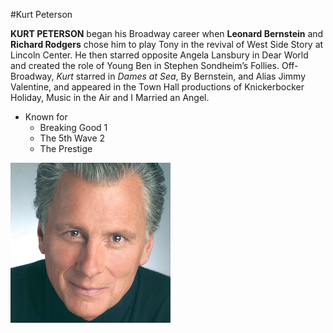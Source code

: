 #Kurt Peterson

**KURT PETERSON** began his Broadway career when **Leonard Bernstein** and **Richard Rodgers** chose him to play Tony in the revival of West Side Story at Lincoln Center. He then starred opposite Angela Lansbury in Dear World and created the role of Young Ben in Stephen Sondheim’s Follies. 
Off-Broadway, *Kurt* starred in *Dames at Sea*, By Bernstein, and Alias Jimmy Valentine, and appeared in the Town Hall productions of Knickerbocker Holiday, Music in the Air and I Married an Angel. 

- Known for
  - Breaking Good 1
  - The 5th Wave 2
  - The Prestige
  
![Kurt Peterson](image/stars/kurtpeterson2.jpeg)
